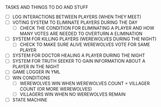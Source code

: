 TASKS AND THINGS TO DO AND STUFF

- [ ] LOG INTERACTIONS BETWEEN PLAYERS (WHEN THEY MEET)
- [ ] VOTING SYSTEM TO ELIMINATE PLAYERS DURING THE DAY
  - [ ] CHECK THE CONDITION FOR ELIMINATING A PLAYER AND HOW MANY VOTES ARE NEEDED TO OVERTURN A ELIMINATION
- [ ] SYSTEM FOR KILLING PLAYERS (WEREWOLVES DURING THE NIGHT)
  - [ ] CHECK TO MAKE SURE ALIVE WEREWOLVES VOTE FOR SAME PLAYER
- [ ] SYSTEM FOR DOCTOR HEALING A PLAYER DURING THE NIGHT
- [ ] SYSTEM FOR TRUTH SEEKER TO GAIN INFORMATION ABOUT A PLAYER IN THE NIGHT
- [ ] GAME LOGGER IN YML
- [ ] WIN CONDITIONS
  - [ ] WEREWOLVES WIN WHEN WEREWOLVES COUNT = VILLAGER COUNT (OR MORE WEREWOLVES)
  - [ ] VILLAGERS WIN WHEN NO WEREWOLVES REMAIN
- [ ] STATE MACHINE 